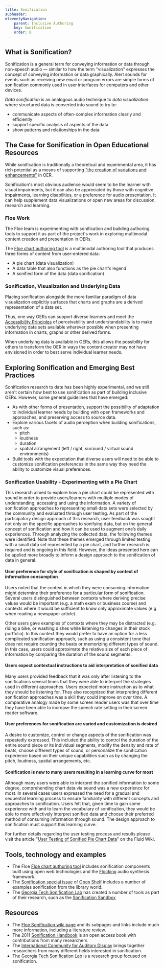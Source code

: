 ```yaml
---
title: Sonification
subheader:
eleventyNavigation:
    parent: Inclusive Authoring
    key: Sonification
    order: 8
---
```


## What is Sonification?

Sonification is a general term for conveying information or data through non-speech audio &mdash; similar to how the
term "visualization" expresses the concept of conveying information or data graphically. Alert sounds for events such
as receiving new email or program errors are simple forms of sonification commonly used in user interfaces for
computers and other devices.

*Data sonification* is an analogous audio technique to *data visualization* where structured data is converted into
sound to try to:

* communicate aspects of often-complex information clearly and efficiently
* support specific analysis of aspects of the data
* show patterns and relationships in the data

## The Case for Sonification in Open Educational Resources

While sonification is traditionally a theoretical and experimental area, it has rich potential as a means of supporting
["the creation of variations and enhancements"](/Techniques.html#AllowTheCreationOfVariationsAndEnhancements) in OER.

Sonification's most obvious audience would seem to be the learner with visual impairments, but it can also be
appreciated by those with cognitive impairments, learning disabilities, or a preference for audio presentation. It can
help supplement data visualizations or open new areas for discussion, research and learning.

### Floe Work

The Floe team is experimenting with sonification and building authoring tools to support it as part of the project's
work in exploring multimodal content creation and presentation in OERs.

The [Floe chart authoring tool](http://build.fluidproject.org/chartAuthoring/demos/) is a multimodal authoring tool
that produces three forms of content from user-entered data:

* A pie chart (data visualization)
* A data table that also functions as the pie chart's legend
* A sonified form of the data (data sonification)

### Sonification, Visualization and Underlying Data

Placing sonification alongside the more familiar paradigm of data visualization explicitly surfaces that charts and
graphs are a derived representation of a data set.

Thus, one way OERs can support diverse learners and meet the [Accessibility Principles](/FollowAccessibilityPrinciples.html)
of perceivability and understandability is to make underlying data sets available wherever possible when presenting
information in charts, graphs or other derived forms.

When underlying data is available in OERs, this allows the possibility for others to transform the OER in ways the
content creator may not have envisioned in order to best serve individual learner needs.

## Exploring Sonification and Emerging Best Practices

Sonification research to date has been highly experimental, and we still aren't certain how best to use sonification as
part of building inclusive OERs. However, some general guidelines that have emerged:

* As with other forms of presentation, support the possibility of adaptation to individual learner needs by building
with open frameworks and approaches, and preserving access to source data.
* Explore various facets of audio perception when building sonifications, such as:
  * pitch
  * loudness
  * duration
  * spatial arrangement (left / right, surround / virtual sound environments)
* Build tools with the expectation that diverse users will need to be able to customize sonification preferences in the
same way they need the ability to customize visual preferences.

### Sonification Usability - Experimenting with a Pie Chart

This research aimed to explore how a pie chart could be represented with sound in order to provide users/learners with
multiple modes of understanding, accessing and using the information. A variety of sonification approaches to
representing small data sets were selected by the community and evaluated through user testing. As part of the
participatory design approach of this research, user feedback was sought not only on the specific approaches to
sonifying data, but on the general concept of sonification and how it can be used to augment one’s daily experiences.
Through analyzing the collected data, the following themes were identified. Note that these themes emerged through
limited testing with a small data set represented by a pie chart, and further research is required and is ongoing in
this field. However, the ideas presented here can be applied more broadly to inform a design approach to the
sonification of data in general.

#### User preference for style of sonification is shaped by context of information consumption

Users noted that the context in which they were consuming information might determine their preference for a particular
form of sonification. Several users distinguished between contexts where deriving precise values would be important
(e.g. a math exam or business course) and contexts where it would be sufficient to know only approximate values (e.g.
when reading a newspaper article).

Other users gave examples of contexts where they may be distracted (e.g. riding a bike, or washing dishes while
listening to changes in their stock portfolio). In this context they would prefer to have an option for a less
complicated sonification approach, such as using a consistent tone that does not require counting the beats or
memorizing different types of sound. In this case, users could approximate the relative size of each piece of
information by comparing the duration of the sound segments.

#### Users expect contextual instructions to aid interpretation of sonified data

Many users provided feedback that it was only after listening to the sonifications several times that they were able to
interpret the strategies used in different approaches. Users expected more instruction as to what they should be
listening for. They also recognized that interpreting different sonification approaches was a skill they could improve
on over time. A comparative analogy made by some screen reader users was that over time they have been able to increase
the speech rate setting in their screen reader software.

#### User preferences for sonification are varied and customization is desired

A desire to customize, control or change aspects of the sonification was repeatedly expressed. This included the
ability to control the duration of the entire sound piece or its individual segments, modify the density and rate of
beats, choose different types of sound, or personalize the sonification experience based on their unique capabilities
such as by changing the pitch, loudness, spatial arrangements, etc.

#### Sonification is new to many users resulting in a learning curve for most

Although many users were able to interpret the sonified information to some degree, comprehending chart data via sound
was a new experience for most. In several cases users expressed the need for a gradual and sequential learning process
to ensure familiarity with different concepts and approaches to sonification. Users felt that, given time to gain some
experience with and to learn the vocabulary of sonification, they would be able to more effectively interpret sonified
data and choose their preferred method of consuming information through sound. The design approach to sonification must
support this learning curve.

For further details regarding the user testing process and results please visit the article
"[User Testing of Sonified Pie Chart Data](https://wiki.fluidproject.org/pages/viewpage.action?pageId=89063433)"
on the Fluid Wiki.

## Tools, technology and examples

* The Floe [Floe chart authoring tool](http://build.fluidproject.org/chartAuthoring/demos/) includes sonification
components built using open web technologies and the [Flocking](http://flockingjs.org/) audio synthesis framework.
* The [Sonification special issue](http://www.open-shelf.ca/columns/sonification-special-issue/) of
[Open Shelf](http://www.open-shelf.ca/) includes a number of examples sonification from the library world.
* The [Georgia Tech Sonification Lab](http://sonify.psych.gatech.edu/) has created a number of tools as part of their
research, such as the [Sonification Sandbox](http://sonify.psych.gatech.edu/research/sonification_sandbox/index.html)

## Resources

* The [Floe Sonification wiki page](https://wiki.fluidproject.org/display/fluid/%28Floe%29+Sonification) and its
subpages and links include much more information, including a literature review.
* The 2011 [Sonification Handbook](http://sonification.de/handbook/) is an open access book with contributions from
many researchers.
* The [International Community for Auditory Display](http://www.icad.org/) brings together researchers from many
different fields interested in sonification.
* The [Georgia Tech Sonification Lab](http://sonify.psych.gatech.edu/) is a research group focused on sonification.
